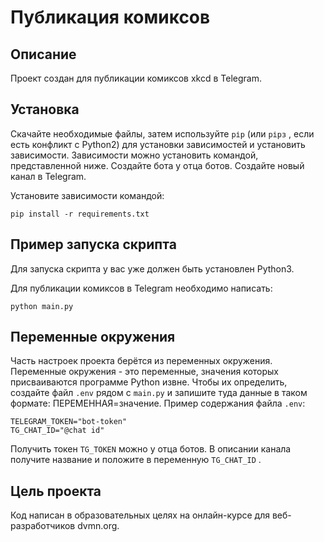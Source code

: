 # Публикация комиксов

## Описание

Проект создан для публикации комиксов xkcd в Telegram.

## Установка

Скачайте необходимые файлы, затем используйте `рір` (или `рірз` , если есть конфликт с Python2) для установки зависимостей и
установить зависимости. Зависимости можно установить командой, представленной ниже. Создайте бота у отца ботов. Создайте новый канал в Telegram.

Установите зависимости командой:
```
pip install -r requirements.txt
```

## Пример запуска скрипта

Для запуска скрипта у вас уже должен быть установлен Python3.

Для публикации комиксов в Telegram необходимо написать:

```
python main.py
```

## Переменные окружения

Часть настроек проекта берётся из переменных окружения. Переменные окружения - это переменные, значения которых присваиваются программе Python извне. Чтобы их определить, создайте файл `.env` рядом с `main.py` и запишите туда данные в таком формате: ПЕРЕМЕННАЯ=значение.
Пример содержания файла `.env`:

```
TELEGRAM_TOKEN="bot-token"
TG_CHAT_ID="@chat id"
```

Получить токен `TG_TOKEN` можно у отца ботов. В описании канала получите название и положите в переменную `ТG_CHAT_ID` .
## Цель проекта
Код написан в образовательных целях на онлайн-курсе для веб-разработчиков dvmn.org.